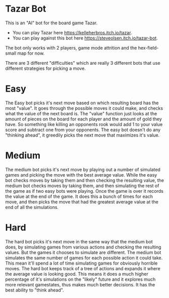 # Tazar Bot

This is an "AI" bot for the board game Tazar.

* You can play Tazar here https://kelleherbros.itch.io/tazar.
* You can play against this bot here https://steveolsen.itch.io/tazar-bot.

The bot only works with 2 players, game mode attrition and the hex-field-small map for now.

There are 3 different "difficulties" which are really 3 different bots that use different strategies for picking a move.


# Easy

The Easy bot picks it's next move based on which resulting board has the most "value".
It goes through the possible moves it could make, and checks what the value of the next board is.
The "value" function just looks at the amount of pieces on the board for each player and the amount of gold they have.
So something like killing an opponents rook would add 1 to your value score and subtract one from your opponents.
The easy bot doesn't do any "thinking ahead", it greedily picks the next move that maximizes it's value.

# Medium

The medium bot picks it's next move by playing out a number of simulated games and picking the move with the best average value.
While the easy bot checks moves by taking them and then checking the resulting value, the medium bot checks moves
by taking them, and then simulating the rest of the game as if two easy bots were playing. Once the game is over it records the value at the end of the game. It does this a bunch of times for each move, and then picks the move that had the greatest average value at the end of all the simulations.

# Hard

The hard bot picks it's next move in the same way that the medium bot does, by simulating games from various actions and checking the resulting values. But the games it chooses to simulate are different. The medium bot simulates the same number of games for each possible action it could take. This mean it'll spend a lot of time simulating games for obviously horrible moves.
The hard bot keeps track of a tree of actions and expands it where the average value is looking good. This means it does a much higher percentage of it's simulations on the "likely" future and it explores much more relevant gamestates, thus makes much better decisions. It has the best ability to "think ahead".